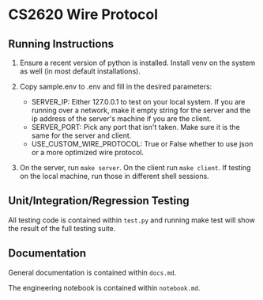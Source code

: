 # CS2620 Wire Protocol

## Running Instructions

1. Ensure a recent version of python is installed. Install venv on the system as well (in most default installations).

2. Copy sample.env to .env and fill in the desired parameters:
    - SERVER_IP: Either 127.0.0.1 to test on your local system. If you are running over a network, make it empty string for the server and the ip address of the server's machine if you are the client.
    - SERVER_PORT: Pick any port that isn't taken. Make sure it is the same for the server and client.
    - USE_CUSTOM_WIRE_PROTOCOL: True or False whether to use json or a more optimized wire protocol.

3. On the server, run `make server`. On the client run `make client`. If testing on the local machine, run those in different shell sessions.

## Unit/Integration/Regression Testing

All testing code is contained within `test.py` and running make test will show the result of the full testing suite.

## Documentation

General documentation is contained within `docs.md`.

The engineering notebook is contained within `notebook.md`.



